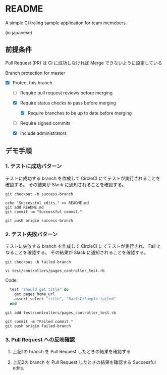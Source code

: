 # README

A simple CI traiing sample application for team memebers.

(in japanese)

## 前提条件

Pull Request (PR) は CI に成功しなければ Merge できないように設定している

Branch protection for master

- [x] Protect this branch

  - [ ] Require pull request reviews before merging
  - [x] Require status checks to pass before merging

    - [x] Require branches to be up to date before merging

  - [ ] Require signed commits
  - [x] Include administrators

## デモ手順

### 1\. テストに成功パターン

テストに成功する branch を作成して CircleCI にてテストが実行されることを確認する。 その結果が Slack に通知されることを確認する。

```
git checkout -b success-branch

echo "Successful edits." >> README.md
git add README.md
git commit -m "Successful commit."

git push origin success-branch
```

### 2\. テスト失敗パターン

テストに失敗する branch を作成して CircleCI にてテストが実行され、 Fail となることを確認する。 その結果が Slack に通知されることを確認する。

```
git checkout -b failed-branch

vi test/controllers/pages_controller_test.rb
```

Code:

```ruby
  test "should get title" do
    get pages_home_url
    assert_select "title", "RailsCiSample-failed"
  end
```

```
git add test/controllers/pages_controller_test.rb

git commit -m "Failed commit."
git push origin failed-branch
```

### 3\. Pull Request への反映確認

1. 上記1の branch を Pull Request したときの結果を確認する

2. 上記2の branch を Pull Request したときの結果を確認する
Successful edits.
